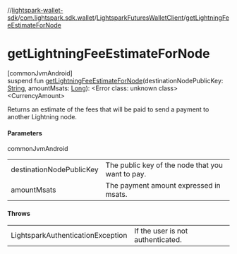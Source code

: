 //[lightspark-wallet-sdk](../../../index.md)/[com.lightspark.sdk.wallet](../index.md)/[LightsparkFuturesWalletClient](index.md)/[getLightningFeeEstimateForNode](get-lightning-fee-estimate-for-node.md)

# getLightningFeeEstimateForNode

[commonJvmAndroid]\
suspend fun [getLightningFeeEstimateForNode](get-lightning-fee-estimate-for-node.md)(destinationNodePublicKey: [String](https://kotlinlang.org/api/latest/jvm/stdlib/kotlin/-string/index.html), amountMsats: [Long](https://kotlinlang.org/api/latest/jvm/stdlib/kotlin/-long/index.html)): &lt;Error class: unknown class&gt;&lt;CurrencyAmount&gt;

Returns an estimate of the fees that will be paid to send a payment to another Lightning node.

#### Parameters

commonJvmAndroid

| | |
|---|---|
| destinationNodePublicKey | The public key of the node that you want to pay. |
| amountMsats | The payment amount expressed in msats. |

#### Throws

| | |
|---|---|
| LightsparkAuthenticationException | If the user is not authenticated. |
